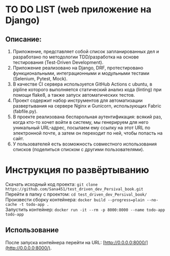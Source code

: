 # TO DO LIST (web приложение на Django)

## Описание:

1. Приложение, представляет собой список запланированных дел и разработано 
по методологии TDD/разработка на основе тестирования (Test-Driven Development).
2. Приложение реализовано на Django, DRF, протестировано функциональными,
интеграционными и модульными тестами (Selenium, Pytest, Mock).
3. В качестве CI сервера используется GitHub Actions с ubuntu, в pipline которого
выполняется статический анализ кода (linting) при помощи flake8, а также запуск
автоматических тестов.
4. Проект содержит набор инструментов для автоматизации развертывания на сервере
Nginx и Gunicorn, использующих Fabric (fabfile.py).
5. В проекте реализована беспарольная аутентификация: всякий раз,
когда кто-то хочет войти в систему, мы генерируем для него уникальный
URL-адрес, посылаем ему ссылку на этот URL по электронной почте, а затем
он переходит по ней, чтобы попасть на сайт.
6. У пользователей есть возможность совместного использования списков
(поделиться списком с другими пользователями).


# Инструкция по развёртыванию
Скачать исходный код проекта: `git clone https://github.com/Sana451/test_driven_dev_Persival_book.git`    
Перейти в папку с проектом: `cd test_driven_dev_Persival_book/`    
Произвести сборку контейнера: `docker build --progress=plain --no-cache -t todo-app .`    
Запустить контейнер: `docker run -it --rm -p 8000:8000 --name todo-app todo-app`    

## Использование
После запуска контейнера перейти на URL: [http://0.0.0.0:8000/](http://0.0.0.0:8000/).